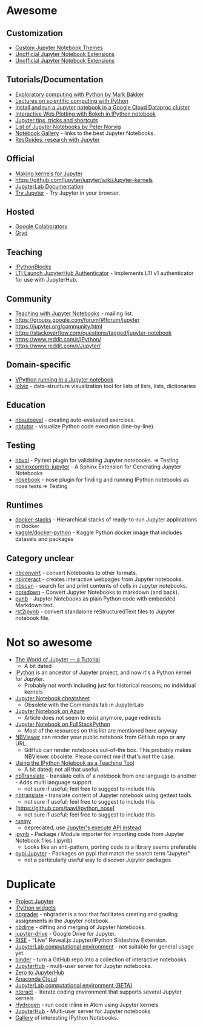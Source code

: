 # Awesome

## Customization
* [Custom Jupyter Notebook Themes](https://github.com/dunovank/jupyter-themes)
* [Unofficial Jupyter Notebook Extensions](http://jupyter-contrib-nbextensions.readthedocs.io)
* [Unofficial Jupyter Notebook Extensions](https://github.com/ipython-contrib/jupyter_contrib_nbextensions)

## Tutorials/Documentation
* [Exploratory computing with Python by Mark Bakker](http://mbakker7.github.io/exploratory_computing_with_python/)
* [Lectures on scientific computing with Python](https://github.com/jrjohansson/scientific-python-lectures)
* [Install and run a Jupyter notebook in a Google Cloud Dataproc cluster](https://cloud.google.com/dataproc/docs/tutorials/jupyter-notebook)
* [Interactive Web Plotting with Bokeh in IPython notebook](https://github.com/bokeh/bokeh-notebooks)
* [Jupyter tips, tricks and shortcuts](https://www.dataquest.io/blog/jupyter-notebook-tips-tricks-shortcuts/)
* [List of Jupyter Notebooks by Peter Norvig](https://github.com/norvig/pytudes)
* [Notebook Gallery](http://nb.bianp.net/sort/views/) - links to the best Jupyter Notebooks.
* [ResGuides: research with Jupyter](https://www.gitbook.com/book/dansand/resguides-research-with-jupyter/details)

## Official
* [Making kernels for Jupyter](https://jupyter-client.readthedocs.io/en/latest/kernels.html)
* https://github.com/jupyter/jupyter/wiki/Jupyter-kernels
* [JupyterLab Documentation](http://jupyterlab.readthedocs.io/en/stable/index.html)
* [Try Jupyter](https://try.jupyter.org/) - Try Jupyter in your browser.

## Hosted
* [Google Colaboratory](https://research.google.com/colaboratory/unregistered.html)
* [Gryd](https://gryd.us/)

## Teaching
* [IPythonBlocks](http://ipythonblocks.org/)
* [LTI Launch JupyterHub Authenticator](https://github.com/jupyterhub/ltiauthenticator) - Implements LTI v1 authenticator for use with JupyterHub.

## Community

* [Teaching with Jupyter Notebooks](https://groups.google.com/forum/#!forum/jupyter-education) - mailing list.
* https://groups.google.com/forum/#!forum/jupyter
* https://jupyter.org/community.html
* https://stackoverflow.com/questions/tagged/jupyter-notebook
* https://www.reddit.com/r/IPython/
* https://www.reddit.com/r/Jupyter/

## Domain-specific

* [VPython running in a Jupyter notebook](https://github.com/BruceSherwood/vpython-jupyter)
* [lolviz](https://github.com/parrt/lolviz) - data-structure visualization tool for lists of lists, lists, dictionaries

## Education

* [nbautoeval](https://github.com/parmentelat/nbautoeval) - creating auto-evaluated exercises.
* [nbtutor](https://github.com/lgpage/nbtutor) - visualize Python code execution (line-by-line).

## Testing

* [nbval](https://github.com/computationalmodelling/nbval) - Py.test plugin for validating Jupyter notebooks. => Testing
* [sphinxcontrib-jupyter](https://github.com/QuantEcon/sphinxcontrib-jupyter) - A Sphinx Extension for Generating Jupyter Notebooks
* [nosebook](https://github.com/bollwyvl/nosebook) - nose plugin for finding and running IPython notebooks as nose tests.=> Testing

## Runtimes

* [docker-stacks](https://github.com/jupyter/docker-stacks) - Hierarchical stacks of ready-to-run Jupyter applications in Docker
* [kaggle/docker-python](https://github.com/kaggle/docker-python) - Kaggle Python docker image that includes datasets and packages

## Category unclear

* [nbconvert](https://nbconvert.readthedocs.io/) - convert Notebooks to other formats.
* [nbinteract](https://www.nbinteract.com/) - creates interactive webpages from Jupyter notebooks.
* [nbscan](https://github.com/conery/nbscan) - search for and print contents of cells in Jupyter notebooks.
* [notedown](https://github.com/aaren/notedown/) - Convert Jupyter Notebooks to markdown (and back).
* [pynb](https://github.com/minodes/pynb) - Jupyter Notebooks as plain Python code with embedded Markdown text.
* [rst2ipynb](https://github.com/nthiery/rst-to-ipynb) - convert standalone reStructuredText files to Jupyter notebook file.

# Not so awesome

* [The World of Jupyter — a Tutorial](https://github.com/barbagroup/jupyter-tutorial)
  * A bit dated
* [IPython](http://ipython.org/) is an ancestor of Jupyter project, and now it's a Python kernel for Jupyter.
  * Probably not worth including just for historical reasons; no individual kernels
* [Jupyter Notebook cheatsheet](https://www.cheatography.com/weidadeyue/cheat-sheets/jupyter-notebook/)
  * Obsolete with the Commands tab in JupyterLab
* [Jupyter Notebook on Azure](https://docs.microsoft.com/en-us/azure/virtual-machines/virtual-machines-linux-jupyter-notebook)
  * Article does not seem to exist anymore, page redirects
* [Jupyter Notebook on FullStackPython](https://www.fullstackpython.com/jupyter-notebook.html)
  * Most of the resources on this list are mentioned here anyway
* [NBViewer](https://nbviewer.jupyter.org/) can render your public notebook from GitHub repo or any URL.
  * GitHub can render notebooks out-of-the box. This probably makes NBViewer obsolete. Please correct me if that's not the case.
* [Using the IPython Notebook as a Teaching Tool](https://software-carpentry.org/blog/2013/03/using-notebook-as-a-teaching-tool.html)
  * A bit dated; not all that useful.
* [nbTranslate](https://github.com/jfbercher/jupyter_nbTranslate) - translate cells of a notebook from one language to another - Adds multi language support.
  * not sure if useful; feel free to suggest to include this
* [nbtranslate](https://github.com/devrt/nbtranslate) - translate content of Jupyter notebook using gettext tools.
  * not sure if useful; feel free to suggest to include this
* [https://github.com/taavi/ipython_nose]
  * not sure if useful; feel free to suggest to include this
* [runipy](https://pypi.python.org/pypi/runipy)
  * deprecated, use [Jupyter's execute API instead](http://nbconvert.readthedocs.io/en/latest/execute_api.html)
* [ipynb](https://github.com/ipython/ipynb) - Package / Module importer for importing code from Jupyter Notebook files (.ipynb)
  * Looks like an anti-pattern, porting code to a library seems preferable
* [pypi Jupyter](https://pypi.org/search/?q=Jupyter) - Packages on pypi that match the search term "Jupyter"
  * not a particularly useful way to discover Jupyter packages

# Duplicate

* [Project Jupyter](http://jupyter.org/)
* [IPython widgets](https://github.com/ipython/ipywidgets)
* [nbgrader](http://nbgrader.readthedocs.io/) - nbgrader is a tool that facilitates creating and grading assignments in the Jupyter notebook.
* [nbdime](https://nbdime.readthedocs.io/) - diffing and merging of Jupyter Notebooks.
* [jupyter-drive](https://github.com/jupyter/jupyter-drive) - Google Drive for Jupyter.
* [RISE](https://github.com/damianavila/RISE) - "Live" Reveal.js Jupyter/IPython Slideshow Extension.
* [JupyterLab computational environment](https://github.com/jupyterlab/jupyterlab) - not suitable for general usage yet.
* [binder](http://mybinder.org/) - turn a GitHub repo into a collection of interactive notebooks.
* [JupyterHub](https://github.com/jupyterhub/jupyterhub) - multi-user server for Jupyter notebooks.
* [Zero to JupyterHub](http://zero-to-jupyterhub.readthedocs.io/)
* [Anaconda Cloud](https://anaconda.org/)
* [JupyterLab computational environment (BETA)](https://github.com/jupyterlab/jupyterlab)
* [nteract](https://github.com/nteract/nteract) - literate coding environment that supports several Jupyter kernels
* [Hydrogen](https://github.com/nteract/hydrogen) - run code inline in Atom using Jupyter kernels
* [JupyterHub](https://github.com/jupyterhub/jupyterhub) - Multi-user server for Jupyter notebooks
* [Gallery](https://github.com/ipython/ipython/wiki/A-gallery-of-interesting-IPython-Notebooks) of interesting IPython Notebooks.